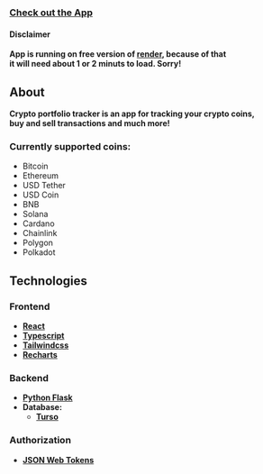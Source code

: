### <a href="https://crypto-portfolio-tracker-ojeq.onrender.com" target="_blank"> Check out the App </a>
#### Disclaimer
**App is running on free version of <a href="https://render.com/" target="_blank">render</a>, because of that <br> it will need about 1 or 2 minuts to load. Sorry!**
## About
**Crypto portfolio tracker is an app for tracking your crypto coins,<br> buy and sell transactions and much more!**
### Currently supported coins:
- Bitcoin
- Ethereum
- USD Tether
- USD Coin
- BNB
- Solana
- Cardano
- Chainlink
- Polygon
- Polkadot
## Technologies
### Frontend
- **<a href="https://react.dev/" target="_blank">React</a>**
- **<a href="https://www.typescriptlang.org/" target="_blank">Typescript</a>**
- **<a href="https://tailwindcss.com/" target="_blank">Tailwindcss</a>**
- **<a href="https://recharts.org/en-US/" target="_blank">Recharts</a>**
### Backend
- **<a href="https://flask.palletsprojects.com/en/3.0.x/" target="_blank"> Python Flask</a>**
- **Database:**
  - **<a href="https://turso.tech/" target="_blank">Turso</a>**
### Authorization
- **<a href="https://jwt.io/" target="_blank">JSON Web Tokens</a>**
